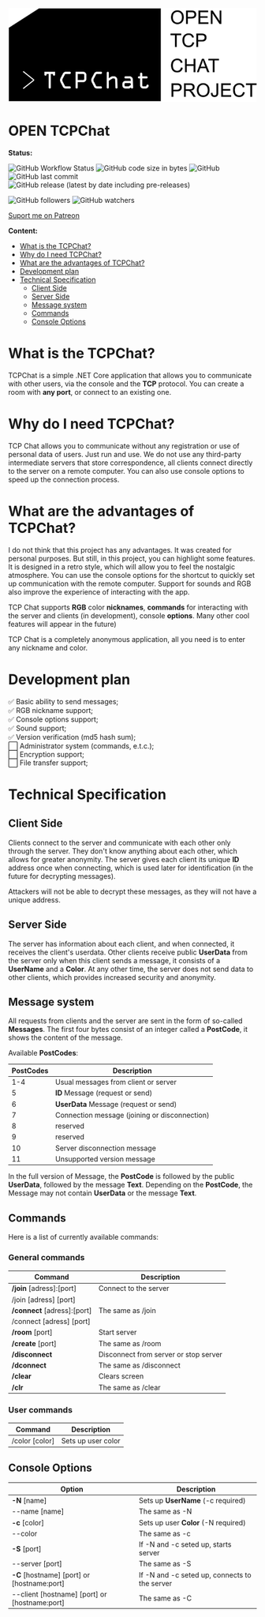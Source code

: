 ![Logo](Logo.png)
# OPEN TCPChat

**Status:**    

![GitHub Workflow Status](https://img.shields.io/github/workflow/status/TonSharp/ConsoleTCPChat/.NET?logo=Build)
![GitHub code size in bytes](https://img.shields.io/github/languages/code-size/TonSharp/ConsoleTCPChat?logo=Size)
![GitHub](https://img.shields.io/github/license/TonSharp/ConsoleTCPChat?logo=License)
![GitHub last commit](https://img.shields.io/github/last-commit/TonSharp/ConsoleTCPChat)    
![GitHub release (latest by date including pre-releases)](https://img.shields.io/github/v/release/TonSharp/ConsoleTCPChat?include_prereleases)

![GitHub followers](https://img.shields.io/github/followers/TonSharp?label=Follow&style=social)
![GitHub watchers](https://img.shields.io/github/watchers/TonSharp/ConsoleTCPChat?label=Watch&style=social)

[Suport me on Patreon](https://www.patreon.com/TonSharp)

**Content:**
 - [What is the TCPChat?](#What-is-the-TCPChat)
 - [Why do I need TCPChat?](#Why-do-I-need-TCPChat)
 - [What are the advantages of TCPChat?](#What-are-the-advantages-of-TCPChat)
 - [Development plan](#Development-plan)
 - [Technical Specification](#Technical-Specification)
	 - [Client Side](#Client-Side)
	 - [Server Side](#Server-Side)
	 - [Message system](#Message-system)
	 - [Commands](#Commands)
	 - [Console Options](#Console-Options)

# What is the TCPChat?

TCPChat is a simple .NET Core application that allows you to communicate with other users, via the console and the **TCP** protocol. You can create a room with **any port**, or connect to an existing one.

# Why do I need TCPChat?

TCP Chat allows you to communicate without any registration or use of personal data of users. Just run and use. We do not use any third-party intermediate servers that store correspondence, all clients connect directly to the server on a remote computer. You can also use console options to speed up the connection process.

# What are the advantages of TCPChat?

I do not think that this project has any advantages. It was created for personal purposes. But still, in this project, you can highlight some features. It is designed in a retro style, which will allow you to feel the nostalgic atmosphere. You can use the console options for the shortcut to quickly set up communication with the remote computer. Support for sounds and RGB also improve the experience of interacting with the app.

TCP Chat supports **RGB** color **nicknames**, **commands** for interacting with the server and clients (in development), console **options**. Many other cool features will appear in the future)

TCP Chat is a completely anonymous application, all you need is to enter any nickname and color.

# Development plan

:white_check_mark: Basic ability to send messages;    
:white_check_mark: RGB nickname support;    
:white_check_mark: Console options support;    
:white_check_mark: Sound support;    
:white_check_mark: Version verification (md5 hash sum);    
:white_large_square: Administrator system (commands, e.t.c.);    
:white_large_square: Encryption support;    
:white_large_square: File transfer support;    

# Technical Specification

## Client Side

Clients connect to the server and communicate with each other only through the server. They don't know anything about each other, which allows for greater anonymity. The server gives each client its unique **ID** address once when connecting, which is used later for identification (in the future for decrypting messages). 

Attackers will not be able to decrypt these messages, as they will not have a unique address.

## Server Side

The server has information about each client, and when connected, it receives the client's userdata. Other clients receive public **UserData** from the server only when this client sends a message, it consists of a **UserName** and a **Color**. At any other time, the server does not send data to other clients, which provides increased security and anonymity.

## Message system

All requests from clients and the server are sent in the form of so-called **Messages**. The first four bytes consist of an integer called a **PostCode**, it shows the content of the message.

Available **PostCodes**:

|PostCodes|Description|
|--|--|
|1-4|Usual messages from client or server|
|5|**ID** Message (request or send)|
|6|**UserData** Message (request or send)|
|7|Connection message (joining or disconnection)|
|8|reserved|
|9|reserved|
|10|Server disconnection message|
|11|Unsupported version message|

In the full version of Message, the **PostCode** is followed by the public **UserData**, followed by the message **Text**. Depending on the **PostCode**, the Message may not contain **UserData** or the message **Text**.

## Commands

Here is a list of currently available commands:

### General commands

|Command|Description|
|--|--|
|**/join** [adress]:[port]|Connect to the server|
|/join [adress] [port]||
|**/connect** [adress]:[port]|The same as /join|
|/connect [adress] [port]||
|**/room** [port]|Start server|
|**/create** [port]|The same as /room|
|**/disconnect**|Disconnect from server or stop server|
|**/dconnect**|The same as /disconnect|
|**/clear**|Clears screen|
|**/clr**|The same as /clear|

### User commands

|Command|Description|
|--|--|
|/color [color]|Sets up user color|


## Console Options

| Option | Description |
|--|--|
|**-N** [name]|Sets up **UserName** (-c required)|
|--name [name]|The same as -N|
|**-c** [color]|Sets up user **Color** (-N required)|
|--color|The same as -c|
|**-S** [port]|If -N and -c seted up, starts server|
|--server [port]|The same as -S|
|**-C** [hostname] [port] or [hostname:port]|If -N and -c seted up, connects to the server|
|--client [hostname] [port] or [hostname:port]|The same as -C|
